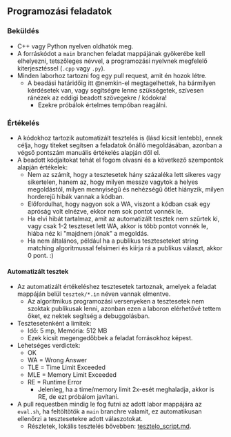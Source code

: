 ## Programozási feladatok

### Beküldés

- C++ vagy Python nyelven oldhatók meg.
- A forráskódot a `main` branchen feladat mappájának gyökerébe kell elhelyezni, tetszőleges névvel, a programozási nyelvnek megfelelő kiterjesztéssel (`.cpp` vagy `.py`).
- Minden laborhoz tartozni fog egy pull request, amit én hozok létre.
  - A beadási határidőig itt @nemkin-el megtagelhettek, ha bármilyen kérdésetek van, vagy segítségre lenne szükségetek, szívesen ránézek az eddigi beadott szövegekre / kódokra!
    - Ezekre próbálok értelmes tempóban reagálni.

### Értékelés

- A kódokhoz tartozik automatizált tesztelés is (lásd kicsit lentebb), ennek célja, hogy titeket segítsen a feladatok önálló megoldásában, azonban a végső pontszám manuális értékelés alapján dől el.
- A beadott kódjaitokat tehát el fogom olvasni és a következő szempontok alapján értékelek:
  - Nem az számít, hogy a tesztesetek hány százaléka lett sikeres vagy sikertelen, hanem az, hogy milyen messze vagytok a helyes megoldástól, milyen mennyiségű és nehézségű ötlet hiányzik, milyen horderejű hibák vannak a kódban.
  - Előfordulhat, hogy nagyon sok a WA, viszont a kódban csak egy apróság volt elnézve, ekkor nem sok pontot vonnék le.
  - Ha elvi hibát tartalmaz, amit az automatizált tesztek nem szűrtek ki, vagy csak 1-2 teszteset lett WA, akkor is több pontot vonnék le, hiába néz ki "majdnem jónak" a megoldás.
  - Ha nem általános, például ha a publikus teszteseteket string matching algoritmussal felsimeri és kiírja rá a publikus választ, akkor 0 pont. :)

#### Automatizált tesztek

- Az automatizált értékeléshez tesztesetek tartoznak, amelyek a feladat mappáján belül `tesztek/*.in` néven vannak elmentve.
  - Az algoritmikus programozási versenyeken a tesztesetek nem szoktak publikusak lenni, azonban ezen a laboron elérhetővé tettem őket, ez nektek segítség a debuggolásban.
- Tesztesetenként a limitek:
  - Idő: 5 mp, Memória: 512 MB
  - Ezek kicsit megengedőbbek a feladat forrásokhoz képest.
- Lehetséges verdictek:
  - OK
  - WA = Wrong Answer
  - TLE = Time Limit Exceeded
  - MLE = Memory Limit Exceeded
  - RE = Runtime Error
    - Jelenleg, ha a time/memory limit 2x-esét meghaladja, akkor is RE, de ezt próbálom javítani.
- A pull requestben mindig le fog futni az adott labor mappájára az `eval.sh`, ha feltöltötök a `main` branchre valamit, ez automatikusan ellenőrzi a tesztesetekre adott válaszotokat.
  - Részletek, lokális tesztelés bővebben: [tesztelo_script.md](./tesztelo_script.md).
